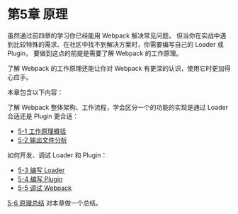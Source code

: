 # 第5章 原理

虽然通过前四章的学习你已经能用 Webpack 解决常见问题， 但当你在实战中遇到比较特殊的需求、在社区中找不到解决方案时，你需要编写自己的 Loader 或 Plugin， 要做到这点的前提是需要了解 Webpack 的工作原理。

了解 Webpack 的工作原理还能让你对 Webpack 有更深的认识，使用它时更加得心应手。

本章包含以下内容：

了解 Webpack 整体架构、工作流程，学会区分一个的功能的实现是通过 Loader 合适还是 Plugin 更合适：

*   [5-1 工作原理概括](./quarter5-1.html)
*   [5-2 输出文件分析](./quarter5-2.html)

如何开发、调试 Loader 和 Plugin：

*   [5-3 编写 Loader](./quarter5-3.html)
*   [5-4 编写 Plugin](./quarter5-4.html)
*   [5-5 调试 Webpack](./quarter5-5.html)

[5-6 原理总结](./quarter5-6.html) 对本章做一个总结。
